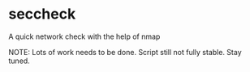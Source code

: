 # seccheck
A quick network check with the help of nmap

NOTE: Lots of work needs to be done. Script still not fully stable. Stay tuned.
